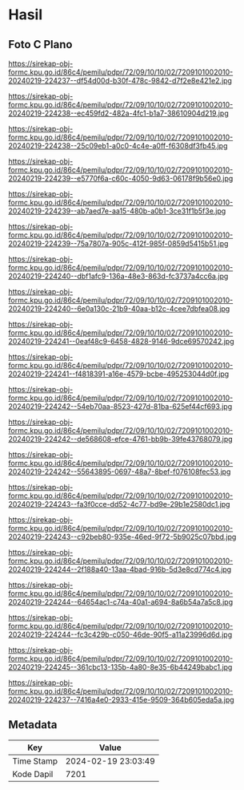 # Hasil

## Foto C Plano

https://sirekap-obj-formc.kpu.go.id/86c4/pemilu/pdpr/72/09/10/10/02/7209101002010-20240219-224237--df54d00d-b30f-478c-9842-d7f2e8e421e2.jpg

https://sirekap-obj-formc.kpu.go.id/86c4/pemilu/pdpr/72/09/10/10/02/7209101002010-20240219-224238--ec459fd2-482a-4fc1-b1a7-38610904d219.jpg

https://sirekap-obj-formc.kpu.go.id/86c4/pemilu/pdpr/72/09/10/10/02/7209101002010-20240219-224238--25c09eb1-a0c0-4c4e-a0ff-f6308df3fb45.jpg

https://sirekap-obj-formc.kpu.go.id/86c4/pemilu/pdpr/72/09/10/10/02/7209101002010-20240219-224239--e5770f6a-c60c-4050-9d63-06178f9b56e0.jpg

https://sirekap-obj-formc.kpu.go.id/86c4/pemilu/pdpr/72/09/10/10/02/7209101002010-20240219-224239--ab7aed7e-aa15-480b-a0b1-3ce31f1b5f3e.jpg

https://sirekap-obj-formc.kpu.go.id/86c4/pemilu/pdpr/72/09/10/10/02/7209101002010-20240219-224239--75a7807a-905c-412f-985f-0859d5415b51.jpg

https://sirekap-obj-formc.kpu.go.id/86c4/pemilu/pdpr/72/09/10/10/02/7209101002010-20240219-224240--dbf1afc9-136a-48e3-863d-fc3737a4cc6a.jpg

https://sirekap-obj-formc.kpu.go.id/86c4/pemilu/pdpr/72/09/10/10/02/7209101002010-20240219-224240--6e0a130c-21b9-40aa-b12c-4cee7dbfea08.jpg

https://sirekap-obj-formc.kpu.go.id/86c4/pemilu/pdpr/72/09/10/10/02/7209101002010-20240219-224241--0eaf48c9-6458-4828-9146-9dce69570242.jpg

https://sirekap-obj-formc.kpu.go.id/86c4/pemilu/pdpr/72/09/10/10/02/7209101002010-20240219-224241--f4818391-a16e-4579-bcbe-495253044d0f.jpg

https://sirekap-obj-formc.kpu.go.id/86c4/pemilu/pdpr/72/09/10/10/02/7209101002010-20240219-224242--54eb70aa-8523-427d-81ba-625ef44cf693.jpg

https://sirekap-obj-formc.kpu.go.id/86c4/pemilu/pdpr/72/09/10/10/02/7209101002010-20240219-224242--de568608-efce-4761-bb9b-39fe43768079.jpg

https://sirekap-obj-formc.kpu.go.id/86c4/pemilu/pdpr/72/09/10/10/02/7209101002010-20240219-224242--55643895-0697-48a7-8bef-f076108fec53.jpg

https://sirekap-obj-formc.kpu.go.id/86c4/pemilu/pdpr/72/09/10/10/02/7209101002010-20240219-224243--fa3f0cce-dd52-4c77-bd9e-29b1e2580dc1.jpg

https://sirekap-obj-formc.kpu.go.id/86c4/pemilu/pdpr/72/09/10/10/02/7209101002010-20240219-224243--c92beb80-935e-46ed-9f72-5b9025c07bbd.jpg

https://sirekap-obj-formc.kpu.go.id/86c4/pemilu/pdpr/72/09/10/10/02/7209101002010-20240219-224244--2f188a40-13aa-4bad-916b-5d3e8cd774c4.jpg

https://sirekap-obj-formc.kpu.go.id/86c4/pemilu/pdpr/72/09/10/10/02/7209101002010-20240219-224244--64654ac1-c74a-40a1-a694-8a6b54a7a5c8.jpg

https://sirekap-obj-formc.kpu.go.id/86c4/pemilu/pdpr/72/09/10/10/02/7209101002010-20240219-224244--fc3c429b-c050-46de-90f5-a11a23996d6d.jpg

https://sirekap-obj-formc.kpu.go.id/86c4/pemilu/pdpr/72/09/10/10/02/7209101002010-20240219-224245--361cbc13-135b-4a80-8e35-6b44249babc1.jpg

https://sirekap-obj-formc.kpu.go.id/86c4/pemilu/pdpr/72/09/10/10/02/7209101002010-20240219-224237--7416a4e0-2933-415e-9509-364b605eda5a.jpg


## Metadata

| Key        | Value               |
| ---------- | ------------------- |
| Time Stamp | 2024-02-19 23:03:49 |
| Kode Dapil | 7201                |



